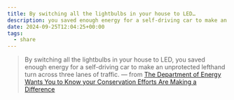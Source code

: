 ```yaml
---
title: By switching all the lightbulbs in your house to LED…
description: you saved enough energy for a self-driving car to make an unprotected lefthand turn across three lanes of traffic.
date: 2024-09-25T12:04:25+00:00
tags:
  - share
---
```


> By switching all the lightbulbs in your house to LED, you saved enough energy for a self-driving car to make an unprotected lefthand turn across three lanes of traffic.
> — from [The Department of Energy Wants You to Know your Conservation Efforts Are Making a Difference](https://www.mcsweeneys.net/articles/the-department-of-energy-wants-you-to-know-your-conservation-efforts-are-making-a-difference)